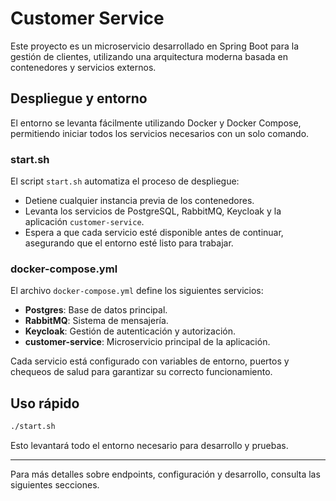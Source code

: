 # Customer Service

Este proyecto es un microservicio desarrollado en Spring Boot para la gestión de clientes, utilizando una arquitectura moderna basada en contenedores y servicios externos.

## Despliegue y entorno

El entorno se levanta fácilmente utilizando Docker y Docker Compose, permitiendo iniciar todos los servicios necesarios con un solo comando.

### start.sh
El script `start.sh` automatiza el proceso de despliegue:
- Detiene cualquier instancia previa de los contenedores.
- Levanta los servicios de PostgreSQL, RabbitMQ, Keycloak y la aplicación `customer-service`.
- Espera a que cada servicio esté disponible antes de continuar, asegurando que el entorno esté listo para trabajar.

### docker-compose.yml
El archivo `docker-compose.yml` define los siguientes servicios:
- **Postgres**: Base de datos principal.
- **RabbitMQ**: Sistema de mensajería.
- **Keycloak**: Gestión de autenticación y autorización.
- **customer-service**: Microservicio principal de la aplicación.

Cada servicio está configurado con variables de entorno, puertos y chequeos de salud para garantizar su correcto funcionamiento.

## Uso rápido

```bash
./start.sh
```

Esto levantará todo el entorno necesario para desarrollo y pruebas.

---

Para más detalles sobre endpoints, configuración y desarrollo, consulta las siguientes secciones.
